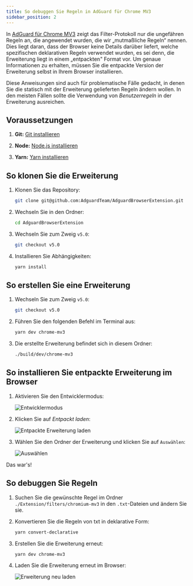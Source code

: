 ```yaml
---
title: So debuggen Sie Regeln in AdGuard für Chrome MV3
sidebar_position: 2
---
```


In [AdGuard für Chrome MV3](/adguard-browser-extension/mv3-version) zeigt das Filter-Protokoll nur die ungefähren Regeln an, die angewendet wurden, die wir „mutmaßliche Regeln“ nennen. Dies liegt daran, dass der Browser keine Details darüber liefert, welche spezifischen deklarativen Regeln verwendet wurden, es sei denn, die Erweiterung liegt in einem „entpackten" Format vor. Um genaue Informationen zu erhalten, müssen Sie die entpackte Version der Erweiterung selbst in Ihrem Browser installieren.

Diese Anweisungen sind auch für problematische Fälle gedacht, in denen Sie die statisch mit der Erweiterung gelieferten Regeln ändern wollen. In den meisten Fällen sollte die Verwendung von _Benutzerregeln_ in der Erweiterung ausreichen.

## Voraussetzungen

1. **Git:** [Git installieren](https://git-scm.com/book/en/v2/Getting-Started-Installing-Git)

2. **Node:** [Node.js installieren](https://nodejs.org/en/download/package-manager)

3. **Yarn:** [Yarn installieren](https://classic.yarnpkg.com/lang/en/docs/install)

## So klonen Sie die Erweiterung

1. Klonen Sie das Repository:

   ```bash
   git clone git@github.com:AdguardTeam/AdguardBrowserExtension.git
   ```

2. Wechseln Sie in den Ordner:

   ```bash
   cd AdguardBrowserExtension
   ```

3. Wechseln Sie zum Zweig `v5.0`:

   ```bash
   git checkout v5.0
   ```

4. Installieren Sie Abhängigkeiten:

   ```bash
   yarn install
   ```

## So erstellen Sie eine Erweiterung

1. Wechseln Sie zum Zweig `v5.0`:

   ```bash
   git checkout v5.0
   ```

2. Führen Sie den folgenden Befehl im Terminal aus:

   ```bash
   yarn dev chrome-mv3
   ```

3. Die erstellte Erweiterung befindet sich in diesem Ordner:

   ```bash
   ./build/dev/chrome-mv3
   ```

## So installieren Sie entpackte Erweiterung im Browser

1. Aktivieren Sie den Entwicklermodus:

   ![Entwicklermodus](https://cdn.adtidy.org/content/Kb/ad_blocker/browser_extension/developer_mode.png)

2. Klicken Sie auf _Entpackt laden_:

   ![Entpackte Erweiterung laden](https://cdn.adtidy.org/content/Kb/ad_blocker/browser_extension/load_unpacked.png)

3. Wählen Sie den Ordner der Erweiterung und klicken Sie auf `Auswählen`:

   ![Auswählen](https://cdn.adtidy.org/content/Kb/ad_blocker/browser_extension/select.png)

Das war's!

## So debuggen Sie Regeln

1. Suchen Sie die gewünschte Regel im Ordner `./Extension/filters/chromium-mv3` in den `.txt`-Dateien und ändern Sie sie.

2. Konvertieren Sie die Regeln von txt in deklarative Form:

   ```bash
   yarn convert-declarative
   ```

3. Erstellen Sie die Erweiterung erneut:

   ```bash
   yarn dev chrome-mv3
   ```

4. Laden Sie die Erweiterung erneut im Browser:

   ![Erweiterung neu laden](https://cdn.adtidy.org/content/Kb/ad_blocker/browser_extension/reload_extension.png)
